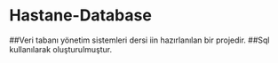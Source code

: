 # Hastane-Database
##Veri tabanı yönetim sistemleri dersi iin hazırlanılan bir projedir.
##Sql kullanılarak oluşturulmuştur.
